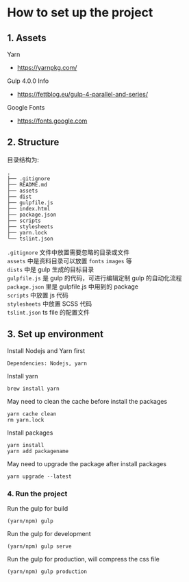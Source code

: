 # How to set up the project

## 1. Assets

Yarn
- https://yarnpkg.com/

Gulp 4.0.0 Info
- https://fettblog.eu/gulp-4-parallel-and-series/

Google Fonts
- https://fonts.google.com


## 2. Structure

目录结构为:

```
.
├── .gitignore
├── README.md
├── assets
├── dist
├── gulpfile.js
├── index.html
├── package.json
├── scripts
├── stylesheets
├── yarn.lock
└── tslint.json
```

`.gitignore` 文件中放置需要忽略的目录或文件  
`assets` 中是资料目录可以放置 `fonts` `images` 等  
`dists` 中是 gulp 生成的目标目录  
`gulpfile.js` 是 gulp 的代码，可进行编辑定制 gulp 的自动化流程  
`package.json` 里是 gulpfile.js 中用到的 package  
`scripts` 中放置 js 代码  
`stylesheets` 中放置 SCSS 代码  
`tslint.json` ts file 的配置文件

## 3. Set up environment

Install Nodejs and Yarn first
```
Dependencies: Nodejs, yarn
```

Install yarn
```
brew install yarn
```

May need to clean the cache before install the packages
```
yarn cache clean
rm yarn.lock
```

Install packages
```
yarn install
yarn add packagename
```

May need to upgrade the package after install packages
```
yarn upgrade --latest
```

### 4. Run the project

Run the gulp for build
```
(yarn/npm) gulp
```

Run the gulp for development
```
(yarn/npm) gulp serve
```

Run the gulp for production, will compress the css file
```
(yarn/npm) gulp production
```

